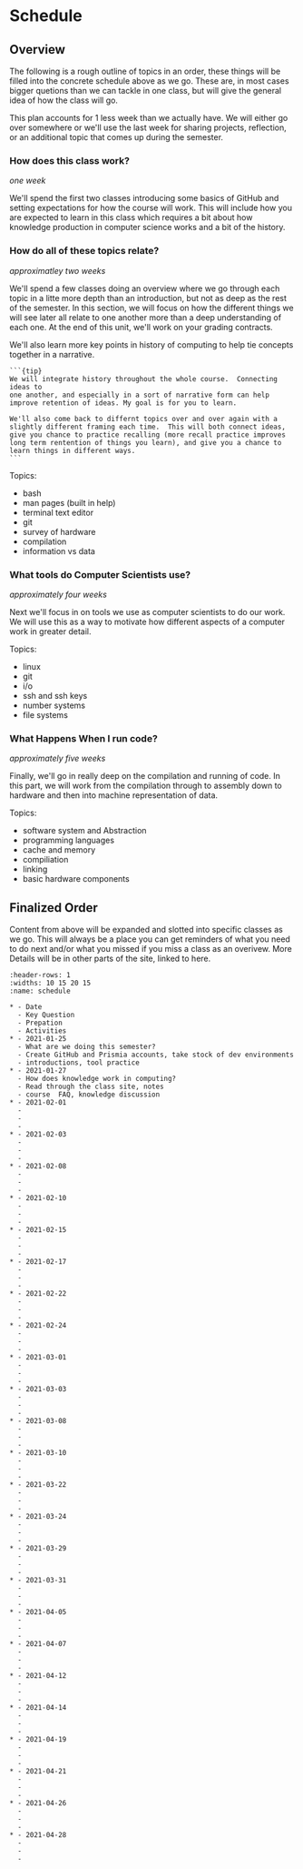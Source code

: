# Schedule



## Overview

The following is a rough outline of topics in an order, these things will be filled into the concrete schedule above  as we go.  These are, in most cases bigger quetions than we can tackle in one class, but will give the general idea of how the class will go.  

This plan accounts for 1 less week than we actually have.  We will either go over somewhere or we'll use the last week for sharing projects, reflection, or an additional topic that comes up during the semester.

### How does this class work?

_one week_

 We'll spend the first two classes introducing some basics of GitHub and setting expectations for how the course will work. This will include how you are expected to learn in this class which requires a bit about how knowledge production in computer science works and a bit of the history.  

### How do all of these topics relate?

_approximatley two weeks_

We'll spend a few classes doing an overview where we go through each topic in a litte more depth than an introduction, but not as deep as the rest of the semester. In this section, we will focus on how the different things we will see later all relate to one another more than a deep understanding of each one.  At the end of this unit, we'll work on your grading contracts.

We'll also learn more key points in history of computing to help tie concepts together in a narrative.

````{margin}
```{tip}
We will integrate history throughout the whole course.  Connecting ideas to
one another, and especially in a sort of narrative form can help improve retention of ideas. My goal is for you to learn.  

We'll also come back to differnt topics over and over again with a slightly different framing each time.  This will both connect ideas, give you chance to practice recalling (more recall practice improves long term rentention of things you learn), and give you a chance to learn things in different ways.
```
````
Topics:
- bash
- man pages (built in help)
- terminal text editor
- git
- survey of hardware
- compilation
- information vs data

### What tools do Computer Scientists use?

_approximately four weeks_

Next we'll focus in on tools we use as computer scientists to do our work.  We will use this as a way to motivate how different aspects of a computer work in greater detail.   

Topics:
- linux
- git
- i/o
- ssh and ssh keys
- number systems
- file systems


### What Happens When I run code?

_approximately five weeks_

Finally, we'll go in really deep on the compilation and running of code. In this part, we will work from the compilation through to assembly down to hardware and then into machine representation of data.   

Topics:
- software system and Abstraction
- programming languages
- cache and memory
- compiliation
- linking
- basic hardware components


## Finalized Order

Content from above will be expanded and slotted into specific classes as we go. This will always be a place you can get reminders of what you need to do next and/or what you missed if you miss a class as an overivew.  More Details will be in other parts of the site, linked to here.


``````{list-table} Schedule
:header-rows: 1
:widths: 10 15 20 15
:name: schedule

* - Date
  - Key Question
  - Prepation
  - Activities
* - 2021-01-25
  - What are we doing this semester?
  - Create GitHub and Prismia accounts, take stock of dev environments
  - introductions, tool practice
* - 2021-01-27
  - How does knowledge work in computing?
  - Read through the class site, notes
  - course  FAQ, knowledge discussion
* - 2021-02-01
  -
  -
  -
* - 2021-02-03
  -
  -
  -
* - 2021-02-08
  -
  -
  -
* - 2021-02-10
  -
  -
  -
* - 2021-02-15
  -
  -
  -
* - 2021-02-17
  -
  -
  -
* - 2021-02-22
  -
  -
  -
* - 2021-02-24
  -
  -
  -
* - 2021-03-01
  -
  -
  -
* - 2021-03-03
  -
  -
  -
* - 2021-03-08
  -
  -
  -
* - 2021-03-10
  -
  -
  -
* - 2021-03-22
  -
  -
  -
* - 2021-03-24
  -
  -
  -
* - 2021-03-29
  -
  -
  -
* - 2021-03-31
  -
  -
  -
* - 2021-04-05
  -
  -
  -
* - 2021-04-07
  -
  -
  -
* - 2021-04-12
  -
  -
  -
* - 2021-04-14
  -
  -
  -
* - 2021-04-19
  -
  -
  -
* - 2021-04-21
  -
  -
  -
* - 2021-04-26
  -
  -
  -
* - 2021-04-28
  -
  -
  -
``````
